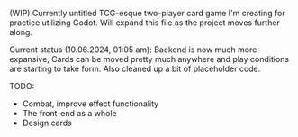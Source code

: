 (WIP) Currently untitled TCG-esque two-player card game I'm creating for practice utilizing Godot. Will expand this file as the project moves further along.

Current status (10.06.2024, 01:05 am): Backend is now much more expansive, Cards can be moved pretty much anywhere and play conditions are starting to take form.
Also  cleaned up a bit of placeholder code.

TODO: 

- Combat, improve effect functionality
- The front-end as a whole
- Design cards
